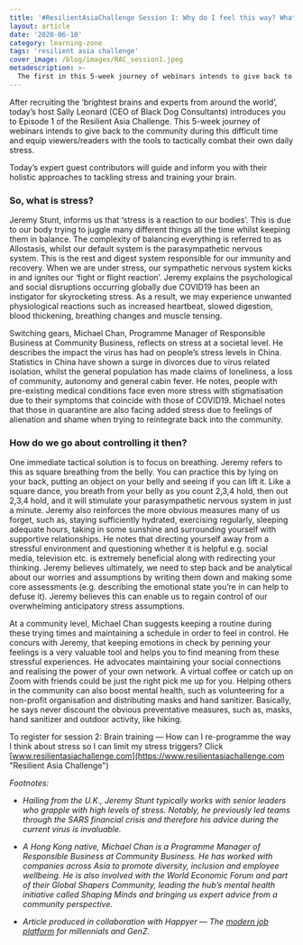 ```yaml
---
title: '#ResilientAsiaChallenge Session 1: Why do I feel this way? What is stress & what can I do about it?'
layout: article
date: '2020-06-10'
category: learning-zone
tags: 'resilient asia challenge'
cover_image: /blog/images/RAC_session1.jpeg
metadescription: >-
  The first in this 5-week journey of webinars intends to give back to the community during this difficult time and equip viewers/readers with the tools to tactically combat their own daily stress.
---
```


After recruiting the ‘brightest brains and experts from around the world’, today’s host Sally Leonard (CEO of Black Dog Consultants) introduces you to Episode 1 of the Resilient Asia Challenge. This 5-week journey of webinars intends to give back to the community during this difficult time and equip viewers/readers with the tools to tactically combat their own daily stress.

Today’s expert guest contributors will guide and inform you with their holistic approaches to tackling stress and training your brain.

### So, what is stress?
Jeremy Stunt, informs us that ‘stress is a reaction to our bodies’. This is due to our body trying to juggle many different things all the time whilst keeping them in balance. The complexity of balancing everything is referred to as Allostasis, whilst our default system is the parasympathetic nervous system. This is the rest and digest system responsible for our immunity and recovery. When we are under stress, our sympathetic nervous system kicks in and ignites our ‘fight or flight reaction’. Jeremy explains the psychological and social disruptions occurring globally due COVID19 has been an instigator for skyrocketing stress. As a result, we may experience unwanted physiological reactions such as increased heartbeat, slowed digestion, blood thickening, breathing changes and muscle tensing.

Switching gears, Michael Chan, Programme Manager of Responsible Business at Community Business, reflects on stress at a societal level. He describes the impact the virus has had on people’s stress levels in China. Statistics in China have shown a surge in divorces due to virus related isolation, whilst the general population has made claims of loneliness, a loss of community, autonomy and general cabin fever. He notes, people with pre-existing medical conditions face even more stress with stigmatisation due to their symptoms that coincide with those of COVID19. Michael notes that those in quarantine are also facing added stress due to feelings of alienation and shame when trying to reintegrate back into the community.

### How do we go about controlling it then?
One immediate tactical solution is to focus on breathing. Jeremy refers to this as square breathing from the belly. You can practice this by lying on your back, putting an object on your belly and seeing if you can lift it. Like a square dance, you breath from your belly as you count 2,3,4 hold, then out 2,3,4 hold, and it will stimulate your parasympathetic nervous system in just a minute. Jeremy also reinforces the more obvious measures many of us forget, such as, staying sufficiently hydrated, exercising regularly, sleeping adequate hours, taking in some sunshine and surrounding yourself with supportive relationships. He notes that directing yourself away from a stressful environment and questioning whether it is helpful e.g. social media, television etc. is extremely beneficial along with redirecting your thinking. Jeremy believes ultimately, we need to step back and be analytical about our worries and assumptions by writing them down and making some core assessments (e.g. describing the emotional state you’re in can help to defuse it). Jeremy believes this can enable us to regain control of our overwhelming anticipatory stress assumptions.

At a community level, Michael Chan suggests keeping a routine during these trying times and maintaining a schedule in order to feel in control. He concurs with Jeremy, that keeping emotions in check by penning your feelings is a very valuable tool and helps you to find meaning from these stressful experiences. He advocates maintaining your social connections and realising the power of your own network. A virtual coffee or catch up on Zoom with friends could be just the right pick me up for you. Helping others in the community can also boost mental health, such as volunteering for a non-profit organisation and distributing masks and hand sanitizer. Basically, he says never discount the obvious preventative measures, such as, masks, hand sanitizer and outdoor activity, like hiking.

To register for session 2: Brain training — How can I re-programme the way I think about stress so I can limit my stress triggers? Click [www.resilientasiachallenge.com](https://www.resilientasiachallenge.com "Resilient Asia Challenge")

_Footnotes:_

- _Hailing from the U.K., Jeremy Stunt typically works with senior leaders who grapple with high levels of stress. Notably, he previously led teams through the SARS financial crisis and therefore his advice during the current virus is invaluable._

- _A Hong Kong native, Michael Chan is a Programme Manager of Responsible Business at Community Business. He has worked with companies across Asia to promote diversity, inclusion and employee wellbeing. He is also involved with the World Economic Forum and part of their Global Shapers Community, leading the hub’s mental health initiative called Shaping Minds and bringing us expert advice from a community perspective._

- _Article produced in collaboration with Happyer — The [modern job platform](http://www.happyer.io/ "Happyer.IO") for millennials and GenZ._